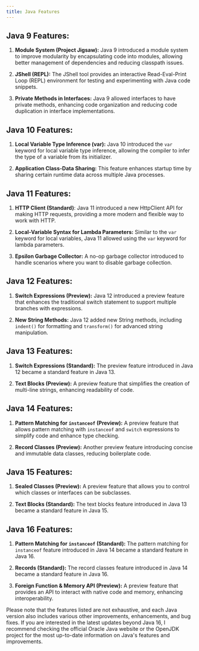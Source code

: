 ```yaml
---
title: Java Features
---
```


## Java 9 Features:

1. **Module System (Project Jigsaw):** Java 9 introduced a module system to improve modularity by encapsulating code into modules, allowing better management of dependencies and reducing classpath issues.

2. **JShell (REPL):** The JShell tool provides an interactive Read-Eval-Print Loop (REPL) environment for testing and experimenting with Java code snippets.

3. **Private Methods in Interfaces:** Java 9 allowed interfaces to have private methods, enhancing code organization and reducing code duplication in interface implementations.

## Java 10 Features:

1. **Local Variable Type Inference (var):** Java 10 introduced the `var` keyword for local variable type inference, allowing the compiler to infer the type of a variable from its initializer.

2. **Application Class-Data Sharing:** This feature enhances startup time by sharing certain runtime data across multiple Java processes.

## Java 11 Features:

1. **HTTP Client (Standard)**: Java 11 introduced a new HttpClient API for making HTTP requests, providing a more modern and flexible way to work with HTTP.

2. **Local-Variable Syntax for Lambda Parameters:** Similar to the `var` keyword for local variables, Java 11 allowed using the `var` keyword for lambda parameters.

3. **Epsilon Garbage Collector:** A no-op garbage collector introduced to handle scenarios where you want to disable garbage collection.

## Java 12 Features:

1. **Switch Expressions (Preview):** Java 12 introduced a preview feature that enhances the traditional switch statement to support multiple branches with expressions.

2. **New String Methods:** Java 12 added new String methods, including `indent()` for formatting and `transform()` for advanced string manipulation.

## Java 13 Features:

1. **Switch Expressions (Standard):** The preview feature introduced in Java 12 became a standard feature in Java 13.

2. **Text Blocks (Preview):** A preview feature that simplifies the creation of multi-line strings, enhancing readability of code.

## Java 14 Features:

1. **Pattern Matching for `instanceof` (Preview):** A preview feature that allows pattern matching with `instanceof` and `switch` expressions to simplify code and enhance type checking.

2. **Record Classes (Preview):** Another preview feature introducing concise and immutable data classes, reducing boilerplate code.

## Java 15 Features:

1. **Sealed Classes (Preview):** A preview feature that allows you to control which classes or interfaces can be subclasses.

2. **Text Blocks (Standard):** The text blocks feature introduced in Java 13 became a standard feature in Java 15.

## Java 16 Features:

1. **Pattern Matching for `instanceof` (Standard):** The pattern matching for `instanceof` feature introduced in Java 14 became a standard feature in Java 16.

2. **Records (Standard):** The record classes feature introduced in Java 14 became a standard feature in Java 16.

3. **Foreign Function & Memory API (Preview):** A preview feature that provides an API to interact with native code and memory, enhancing interoperability.

Please note that the features listed are not exhaustive, and each Java version also includes various other improvements, enhancements, and bug fixes. If you are interested in the latest updates beyond Java 16, I recommend checking the official Oracle Java website or the OpenJDK project for the most up-to-date information on Java's features and improvements.
